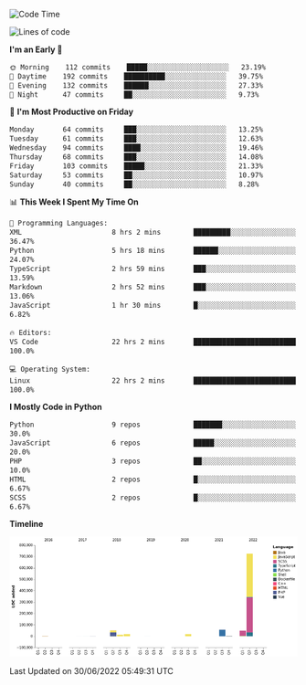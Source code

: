 <!--START_SECTION:waka-->
![Code Time](http://img.shields.io/badge/Code%20Time-0%20secs-blue)

![Lines of code](https://img.shields.io/badge/From%20Hello%20World%20I%27ve%20Written-935%20Thousand%20lines%20of%20code-blue)

**I'm an Early 🐤** 

```text
🌞 Morning    112 commits    █████░░░░░░░░░░░░░░░░░░░░   23.19% 
🌆 Daytime    192 commits    ██████████░░░░░░░░░░░░░░░   39.75% 
🌃 Evening    132 commits    ██████░░░░░░░░░░░░░░░░░░░   27.33% 
🌙 Night      47 commits     ██░░░░░░░░░░░░░░░░░░░░░░░   9.73%

```
📅 **I'm Most Productive on Friday** 

```text
Monday       64 commits     ███░░░░░░░░░░░░░░░░░░░░░░   13.25% 
Tuesday      61 commits     ███░░░░░░░░░░░░░░░░░░░░░░   12.63% 
Wednesday    94 commits     ████░░░░░░░░░░░░░░░░░░░░░   19.46% 
Thursday     68 commits     ███░░░░░░░░░░░░░░░░░░░░░░   14.08% 
Friday       103 commits    █████░░░░░░░░░░░░░░░░░░░░   21.33% 
Saturday     53 commits     ██░░░░░░░░░░░░░░░░░░░░░░░   10.97% 
Sunday       40 commits     ██░░░░░░░░░░░░░░░░░░░░░░░   8.28%

```


📊 **This Week I Spent My Time On** 

```text
💬 Programming Languages: 
XML                      8 hrs 2 mins        █████████░░░░░░░░░░░░░░░░   36.47% 
Python                   5 hrs 18 mins       ██████░░░░░░░░░░░░░░░░░░░   24.07% 
TypeScript               2 hrs 59 mins       ███░░░░░░░░░░░░░░░░░░░░░░   13.59% 
Markdown                 2 hrs 52 mins       ███░░░░░░░░░░░░░░░░░░░░░░   13.06% 
JavaScript               1 hr 30 mins        █░░░░░░░░░░░░░░░░░░░░░░░░   6.82%

🔥 Editors: 
VS Code                  22 hrs 2 mins       █████████████████████████   100.0%

💻 Operating System: 
Linux                    22 hrs 2 mins       █████████████████████████   100.0%

```

**I Mostly Code in Python** 

```text
Python                   9 repos             ███████░░░░░░░░░░░░░░░░░░   30.0% 
JavaScript               6 repos             █████░░░░░░░░░░░░░░░░░░░░   20.0% 
PHP                      3 repos             ██░░░░░░░░░░░░░░░░░░░░░░░   10.0% 
HTML                     2 repos             █░░░░░░░░░░░░░░░░░░░░░░░░   6.67% 
SCSS                     2 repos             █░░░░░░░░░░░░░░░░░░░░░░░░   6.67%

```


**Timeline**

![Chart not found](https://raw.githubusercontent.com/telesoho/telesoho/master/charts/bar_graph.png) 


 Last Updated on 30/06/2022 05:49:31 UTC
<!--END_SECTION:waka-->


<!--
**telesoho/telesoho** is a ✨ _special_ ✨ repository because its `README.md` (this file) appears on your GitHub profile.

Here are some ideas to get you started:

- 🔭 I’m currently working on ...
- 🌱 I’m currently learning ...
- 👯 I’m looking to collaborate on ...
- 🤔 I’m looking for help with ...
- 💬 Ask me about ...
- 📫 How to reach me: ...
- 😄 Pronouns: ...
- ⚡ Fun fact: ...
-->
